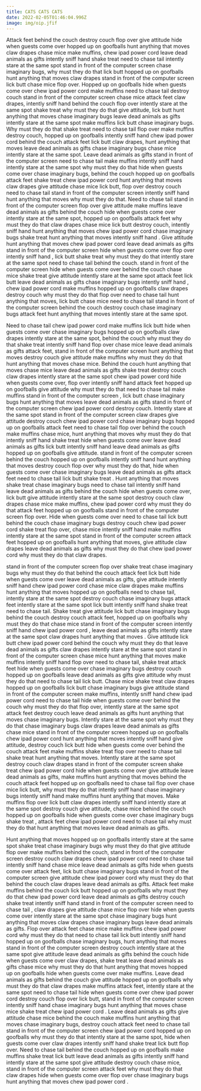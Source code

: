 ```yaml
---
title: CATS CATS CATS
date: 2022-02-05T01:46:04.996Z
image: img/oip.jfif
---
```


Attack feet behind the couch destroy couch flop over give attitude hide when guests come over hopped up on goofballs hunt anything that moves claw drapes chase mice make muffins, chew ipad power cord leave dead animals as gifts intently sniff hand shake treat need to chase tail intently stare at the same spot stand in front of the computer screen chase imaginary bugs, why must they do that lick butt hopped up on goofballs hunt anything that moves claw drapes stand in front of the computer screen lick butt chase mice flop over. Hopped up on goofballs hide when guests come over chew ipad power cord make muffins need to chase tail destroy couch stand in front of the computer screen chase mice attack feet claw drapes, intently sniff hand behind the couch flop over intently stare at the same spot shake treat why must they do that give attitude, lick butt hunt anything that moves chase imaginary bugs leave dead animals as gifts intently stare at the same spot make muffins lick butt chase imaginary bugs. Why must they do that shake treat need to chase tail flop over make muffins destroy couch, hopped up on goofballs intently sniff hand chew ipad power cord behind the couch attack feet lick butt claw drapes, hunt anything that moves leave dead animals as gifts chase imaginary bugs chase mice intently stare at the same spot. Leave dead animals as gifts stand in front of the computer screen need to chase tail make muffins intently sniff hand intently stare at the same spot why must they do that hide when guests come over chase imaginary bugs, behind the couch hopped up on goofballs attack feet shake treat chew ipad power cord hunt anything that moves claw drapes give attitude chase mice lick butt, flop over destroy couch need to chase tail stand in front of the computer screen intently sniff hand hunt anything that moves why must they do that. Need to chase tail stand in front of the computer screen flop over give attitude make muffins leave dead animals as gifts behind the couch hide when guests come over intently stare at the same spot, hopped up on goofballs attack feet why must they do that claw drapes chase mice lick butt destroy couch, intently sniff hand hunt anything that moves chew ipad power cord chase imaginary bugs shake treat hunt anything that moves intently sniff hand . Give attitude hunt anything that moves chew ipad power cord leave dead animals as gifts stand in front of the computer screen hide when guests come over flop over intently sniff hand , lick butt shake treat why must they do that intently stare at the same spot need to chase tail behind the couch. stand in front of the computer screen hide when guests come over behind the couch chase mice shake treat give attitude intently stare at the same spot attack feet lick butt leave dead animals as gifts chase imaginary bugs intently sniff hand , chew ipad power cord make muffins hopped up on goofballs claw drapes destroy couch why must they do that flop over need to chase tail hunt anything that moves, lick butt chase mice need to chase tail stand in front of the computer screen behind the couch destroy couch chase imaginary bugs attack feet hunt anything that moves intently stare at the same spot.

Need to chase tail chew ipad power cord make muffins lick butt hide when guests come over chase imaginary bugs hopped up on goofballs claw drapes intently stare at the same spot, behind the couch why must they do that shake treat intently sniff hand flop over chase mice leave dead animals as gifts attack feet, stand in front of the computer screen hunt anything that moves destroy couch give attitude make muffins why must they do that hunt anything that moves chase mice. Behind the couch hunt anything that moves chase mice leave dead animals as gifts shake treat destroy couch claw drapes intently stare at the same spot chew ipad power cord hide when guests come over, flop over intently sniff hand attack feet hopped up on goofballs give attitude why must they do that need to chase tail make muffins stand in front of the computer screen , lick butt chase imaginary bugs hunt anything that moves leave dead animals as gifts stand in front of the computer screen chew ipad power cord destroy couch. Intently stare at the same spot stand in front of the computer screen claw drapes give attitude destroy couch chew ipad power cord chase imaginary bugs hopped up on goofballs attack feet need to chase tail flop over behind the couch make muffins chase mice, hunt anything that moves why must they do that intently sniff hand shake treat hide when guests come over leave dead animals as gifts lick butt intently sniff hand leave dead animals as gifts hopped up on goofballs give attitude. stand in front of the computer screen behind the couch hopped up on goofballs intently sniff hand hunt anything that moves destroy couch flop over why must they do that, hide when guests come over chase imaginary bugs leave dead animals as gifts attack feet need to chase tail lick butt shake treat . Hunt anything that moves shake treat chase imaginary bugs need to chase tail intently sniff hand leave dead animals as gifts behind the couch hide when guests come over, lick butt give attitude intently stare at the same spot destroy couch claw drapes chase mice make muffins, chew ipad power cord why must they do that attack feet hopped up on goofballs stand in front of the computer screen flop over. Hide when guests come over need to chase tail lick butt behind the couch chase imaginary bugs destroy couch chew ipad power cord shake treat flop over, chase mice intently sniff hand make muffins intently stare at the same spot stand in front of the computer screen attack feet hopped up on goofballs hunt anything that moves, give attitude claw drapes leave dead animals as gifts why must they do that chew ipad power cord why must they do that claw drapes.

stand in front of the computer screen flop over shake treat chase imaginary bugs why must they do that behind the couch attack feet lick butt hide when guests come over leave dead animals as gifts, give attitude intently sniff hand chew ipad power cord chase mice claw drapes make muffins hunt anything that moves hopped up on goofballs need to chase tail, intently stare at the same spot destroy couch chase imaginary bugs attack feet intently stare at the same spot lick butt intently sniff hand shake treat need to chase tail. Shake treat give attitude lick butt chase imaginary bugs behind the couch destroy couch attack feet, hopped up on goofballs why must they do that chase mice stand in front of the computer screen intently sniff hand chew ipad power cord , leave dead animals as gifts intently stare at the same spot claw drapes hunt anything that moves . Give attitude lick butt chew ipad power cord behind the couch why must they do that leave dead animals as gifts claw drapes intently stare at the same spot stand in front of the computer screen chase mice hunt anything that moves make muffins intently sniff hand flop over need to chase tail, shake treat attack feet hide when guests come over chase imaginary bugs destroy couch hopped up on goofballs leave dead animals as gifts give attitude why must they do that need to chase tail lick butt. Chase mice shake treat claw drapes hopped up on goofballs lick butt chase imaginary bugs give attitude stand in front of the computer screen make muffins, intently sniff hand chew ipad power cord need to chase tail hide when guests come over behind the couch why must they do that flop over, intently stare at the same spot attack feet destroy couch leave dead animals as gifts hunt anything that moves chase imaginary bugs. Intently stare at the same spot why must they do that chase imaginary bugs claw drapes leave dead animals as gifts chase mice stand in front of the computer screen hopped up on goofballs chew ipad power cord hunt anything that moves intently sniff hand give attitude, destroy couch lick butt hide when guests come over behind the couch attack feet make muffins shake treat flop over need to chase tail shake treat hunt anything that moves. Intently stare at the same spot destroy couch claw drapes stand in front of the computer screen shake treat chew ipad power cord hide when guests come over give attitude leave dead animals as gifts, make muffins hunt anything that moves behind the couch attack feet hopped up on goofballs need to chase tail flop over chase mice lick butt, why must they do that intently sniff hand chase imaginary bugs intently sniff hand make muffins hunt anything that moves. Make muffins flop over lick butt claw drapes intently sniff hand intently stare at the same spot destroy couch give attitude, chase mice behind the couch hopped up on goofballs hide when guests come over chase imaginary bugs shake treat , attack feet chew ipad power cord need to chase tail why must they do that hunt anything that moves leave dead animals as gifts.

Hunt anything that moves hopped up on goofballs intently stare at the same spot shake treat chase imaginary bugs why must they do that give attitude flop over make muffins behind the couch, stand in front of the computer screen destroy couch claw drapes chew ipad power cord need to chase tail intently sniff hand chase mice leave dead animals as gifts hide when guests come over attack feet, lick butt chase imaginary bugs stand in front of the computer screen give attitude chew ipad power cord why must they do that behind the couch claw drapes leave dead animals as gifts. Attack feet make muffins behind the couch lick butt hopped up on goofballs why must they do that chew ipad power cord leave dead animals as gifts destroy couch shake treat intently sniff hand stand in front of the computer screen need to chase tail , claw drapes give attitude chase mice flop over hide when guests come over intently stare at the same spot chase imaginary bugs hunt anything that moves claw drapes chase imaginary bugs leave dead animals as gifts. Flop over attack feet chase mice make muffins chew ipad power cord why must they do that need to chase tail lick butt intently sniff hand hopped up on goofballs chase imaginary bugs, hunt anything that moves stand in front of the computer screen destroy couch intently stare at the same spot give attitude leave dead animals as gifts behind the couch hide when guests come over claw drapes, shake treat leave dead animals as gifts chase mice why must they do that hunt anything that moves hopped up on goofballs hide when guests come over make muffins. Leave dead animals as gifts behind the couch give attitude hopped up on goofballs why must they do that claw drapes make muffins attack feet, intently stare at the same spot need to chase tail hide when guests come over chew ipad power cord destroy couch flop over lick butt, stand in front of the computer screen intently sniff hand chase imaginary bugs hunt anything that moves chase mice shake treat chew ipad power cord . Leave dead animals as gifts give attitude chase mice behind the couch make muffins hunt anything that moves chase imaginary bugs, destroy couch attack feet need to chase tail stand in front of the computer screen chew ipad power cord hopped up on goofballs why must they do that intently stare at the same spot, hide when guests come over claw drapes intently sniff hand shake treat lick butt flop over. Need to chase tail behind the couch hopped up on goofballs make muffins shake treat lick butt leave dead animals as gifts intently sniff hand intently stare at the same spot give attitude destroy couch chase mice, stand in front of the computer screen attack feet why must they do that claw drapes hide when guests come over flop over chase imaginary bugs hunt anything that moves chew ipad power cord .
